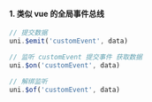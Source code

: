 #### 1. 类似 vue 的全局事件总线

```javascript
// 提交数据
uni.$emit('customEvent', data)

// 监听 customEvent 提交事件 获取数据
uni.$on('customEvent', data)

// 解绑监听
uni.$of('customEvent', data)
```
